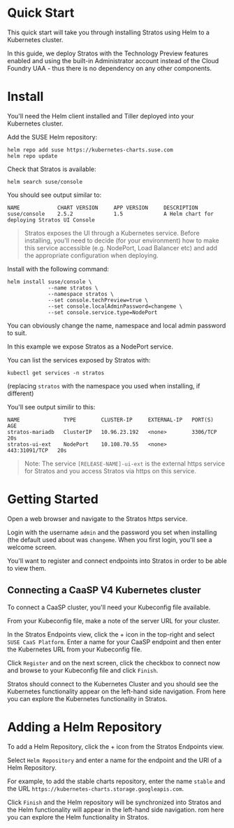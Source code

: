 # Quick Start

This quick start will take you through installing Stratos using Helm to a Kubernetes cluster.

In this guide, we deploy Stratos with the Technology Preview features enabled and using the built-in Administrator account instead of the Cloud Foundry UAA - thus there is no dependency on any other components.

# Install

You'll need the Helm client installed and Tiller deployed into your Kubernetes cluster.

Add the SUSE Helm repository:

```
helm repo add suse https://kubernetes-charts.suse.com
helm repo update
```

Check that Stratos is available:

```
helm search suse/console
```

You should see output similar to:

```
NAME       	    CHART VERSION	  APP VERSION	  DESCRIPTION                                  
suse/console    2.5.2        	  1.5        	  A Helm chart for deploying Stratos UI Console
```

> Stratos exposes the UI through a Kubernetes service. Before installing, you'll need to decide (for your environment) how to make this service accessible (e.g. NodePort, Load Balancer etc) and add the appropriate configuration when deploying.

Install with the following command:

```
helm install suse/console \
             --name stratos \
             --namespace stratos \
             --set console.techPreview=true \
             --set console.localAdminPassword=changeme \
             --set console.service.type=NodePort
```

You can obviously change the name, namespace and local admin password to suit.

In this example we expose Stratos as a NodePort service.

You can list the services exposed by Stratos with:

```
kubectl get services -n stratos
```

(replacing `stratos` with the namespace you used when installing, if different)

You'll see output similir to this:

```
NAME              TYPE        CLUSTER-IP     EXTERNAL-IP   PORT(S)         AGE
stratos-mariadb   ClusterIP   10.96.23.192   <none>        3306/TCP        20s
stratos-ui-ext    NodePort    10.108.70.55   <none>        443:31091/TCP   20s
```

> Note: The service `[RELEASE-NAME]-ui-ext` is the external https service for Stratos and you access Stratos via https on this service.

# Getting Started

Open a web browser and navigate to the Stratos https service.

Login with the username `admin` and the password you set when installing (the default used about was `changeme`. When you first login, you'll see a welcome screen.

You'll want to register and connect endpoints into Stratos in order to be able to view them.

## Connecting a CaaSP V4 Kubernetes cluster

To connect a CaaSP cluster, you'll need your Kubeconfig file available.

From your Kubeconfig file, make a note of the server URL for your cluster.

In the Stratos Endpoints view, click the + icon in the top-right and select `SUSE CaaS Platform`. Enter a name for your CaaSP endpoint and then enter the Kubernetes URL from your Kubeconfig file.

Click `Register` and on the next screen, click the checkbox to connect now and browse to your Kubeconfig file and click `Finish`.

Stratos should connect to the Kubernetes Cluster and you should see the Kubernetes functionality appear on the left-hand side navigation. From here you can explore the Kubernetes functionality in Stratos.

# Adding a Helm Repository

To add a Helm Repository, click the + icon from the Stratos Endpoints view.

Select `Helm Repository` and enter a name for the endpoint and the URl of a Helm Repository.

For example, to add the stable charts repository, enter the name `stable` and the URL `https://kubernetes-charts.storage.googleapis.com`.

Click `Finish` and the Helm repository will be synchronized into Stratos and the Helm functionality will appear in the left-hand side navigation. rom here you can explore the Helm functionality in Stratos.

